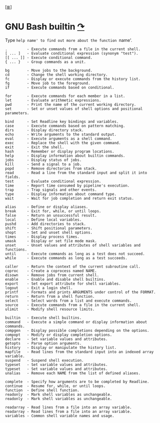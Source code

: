 <!--
File          : bash-builtin.md

Created       : Sat 07 Nov 2015 00:07:40
Last Modified : Sat 21 Nov 2015 20:41:51
Maintainer    : sharlatan
-->

[[≣](../README.md#Index "Index")]
# GNU Bash builtin [↷](https://www.gnu.org/software/bash/) #
Type `help name' to find out more about the function `name'.

    .         - Execute commands from a file in the current shell.
    [ ... ]   - Evaluate conditional expression (synonym "test").
    [[ ... ]] - Execute conditional command.
    { ... }   - Group commands as a unit.

    bg        - Move jobs to the background.
    cd        - Change the shell working directory.
    fc        - Display or execute commands from the history list.
    fg        - Move job to the foreground.
    if        - Execute commands based on conditional.

    for       - Execute commands for each member in a list.
    let       - Evaluate arithmetic expressions.
    pwd       - Print the name of the current working directory.
    set       - Set or unset values of shell options and positional parameters.

    bind      - Set Readline key bindings and variables.
    case      - Execute commands based on pattern matching.
    dirs      - Display directory stack.
    echo      - Write arguments to the standard output.
    eval      - Execute arguments as a shell command.
    exec      - Replace the shell with the given command.
    exit      - Exit the shell.
    hash      - Remember or display program locations.
    help      - Display information about builtin commands.
    jobs      - Display status of jobs.
    kill      - Send a signal to a job.
    popd      - Remove directories from stack.
    read      - Read a line from the standard input and split it into fields.
    test      - Evaluate conditional expression.
    time      - Report time consumed by pipeline's execution.
    trap      - Trap signals and other events.
    type      - Display information about command type.
    wait      - Wait for job completion and return exit status.

    alias     - Define or display aliases.
    break     - Exit for, while, or until loops.
    false     - Return an unsuccessful result.
    local     - Define local variables.
    pushd     - Add directories to stack.
    shift     - Shift positional parameters.
    shopt     - Set and unset shell options.
    times     - Display process times.
    umask     - Display or set file mode mask.
    unset     - Unset values and attributes of shell variables and functions.
    until     - Execute commands as long as a test does not succeed.
    while     - Execute commands as long as a test succeeds.

    caller    - Return the context of the current subroutine call.
    coproc    - Create a coprocess named NAME.
    disown    - Remove jobs from current shell.
    enable    - Enable and disable shell builtins.
    export    - Set export attribute for shell variables.
    logout    - Exit a login shell.
    printf    - Formats and prints ARGUMENTS under control of the FORMAT.
    return    - Return from a shell function.
    select    - Select words from a list and execute commands.
    source    - Execute commands from a file in the current shell.
    ulimit    - Modify shell resource limits.

    builtin   - Execute shell builtins.
    command   - Execute a simple command or display information about commands.
    compgen   - Display possible completions depending on the options.
    compopt   - Modify or display completion options.
    declare   - Set variable values and attributes.
    getopts   - Parse option arguments.
    history   - Display or manipulate the history list.
    mapfile   - Read lines from the standard input into an indexed array variable.
    suspend   - Suspend shell execution.
    typeset   - Set variable values and attributes.
    typeset   - Set variable values and attributes.
    unalias   - Remove each NAME from the list of defined aliases.

    complete  - Specify how arguments are to be completed by Readline.
    continue  - Resume for, while, or until loops.
    function  - Define shell function.
    readonly  - Mark shell variables as unchangeable.
    readonly  - Mark shell variables as unchangeable.

    readarray - Read lines from a file into an array variable.
    readarray - Read lines from a file into an array variable.
    variables - Common shell variable names and usage.
